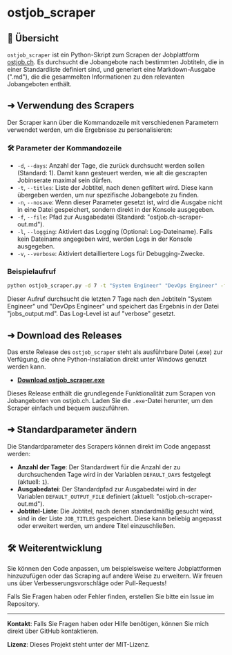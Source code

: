 # ostjob_scraper

## 📜 Übersicht

`ostjob_scraper` ist ein Python-Skript zum Scrapen der Jobplattform [ostjob.ch](https://www.ostjob.ch). Es durchsucht die Jobangebote nach bestimmten Jobtiteln, die in einer Standardliste definiert sind, und generiert eine Markdown-Ausgabe (".md"), die die gesammelten Informationen zu den relevanten Jobangeboten enthält.

## ➜ Verwendung des Scrapers

Der Scraper kann über die Kommandozeile mit verschiedenen Parametern verwendet werden, um die Ergebnisse zu personalisieren:

### 🛠️ Parameter der Kommandozeile

- `-d`, `--days`: Anzahl der Tage, die zurück durchsucht werden sollen (Standard: 1). Damit kann gesteuert werden, wie alt die gescrapten Jobinserate maximal sein dürfen.
- `-t`, `--titles`: Liste der Jobtitel, nach denen gefiltert wird. Diese kann übergeben werden, um nur spezifische Jobangebote zu finden.
- `-n`, `--nosave`: Wenn dieser Parameter gesetzt ist, wird die Ausgabe nicht in eine Datei gespeichert, sondern direkt in der Konsole ausgegeben.
- `-f`, `--file`: Pfad zur Ausgabedatei (Standard: "ostjob.ch-scraper-out.md").
- `-l`, `--logging`: Aktiviert das Logging (Optional: Log-Dateiname). Falls kein Dateiname angegeben wird, werden Logs in der Konsole ausgegeben.
- `-v`, `--verbose`: Aktiviert detailliertere Logs für Debugging-Zwecke.

### Beispielaufruf

```sh
python ostjob_scraper.py -d 7 -t "System Engineer" "DevOps Engineer" -f "jobs_output.md" -v
```
Dieser Aufruf durchsucht die letzten 7 Tage nach den Jobtiteln "System Engineer" und "DevOps Engineer" und speichert das Ergebnis in der Datei "jobs_output.md". Das Log-Level ist auf "verbose" gesetzt.

## ➜ Download des Releases

Das erste Release des `ostjob_scraper` steht als ausführbare Datei (.exe) zur Verfügung, die ohne Python-Installation direkt unter Windows genutzt werden kann.

- **[Download ostjob_scraper.exe](https://github.com/schbrongx/ostjob_scraper/releases/download/v1.0.0/ostjob_scraper.exe)**

Dieses Release enthält die grundlegende Funktionalität zum Scrapen von Jobangeboten von ostjob.ch. Laden Sie die `.exe`-Datei herunter, um den Scraper einfach und bequem auszuführen.

## ➜ Standardparameter ändern

Die Standardparameter des Scrapers können direkt im Code angepasst werden:

- **Anzahl der Tage**: Der Standardwert für die Anzahl der zu durchsuchenden Tage wird in der Variablen `DEFAULT_DAYS` festgelegt (aktuell: `1`).
- **Ausgabedatei**: Der Standardpfad zur Ausgabedatei wird in der Variablen `DEFAULT_OUTPUT_FILE` definiert (aktuell: "ostjob.ch-scraper-out.md").
- **Jobtitel-Liste**: Die Jobtitel, nach denen standardmäßig gesucht wird, sind in der Liste `JOB_TITLES` gespeichert. Diese kann beliebig angepasst oder erweitert werden, um andere Titel einzuschließen.

## 🛠️ Weiterentwicklung

Sie können den Code anpassen, um beispielsweise weitere Jobplattformen hinzuzufügen oder das Scraping auf andere Weise zu erweitern. Wir freuen uns über Verbesserungsvorschläge oder Pull-Requests!

Falls Sie Fragen haben oder Fehler finden, erstellen Sie bitte ein Issue im Repository.

---
**Kontakt**: Falls Sie Fragen haben oder Hilfe benötigen, können Sie mich direkt über GitHub kontaktieren.

**Lizenz**: Dieses Projekt steht unter der MIT-Lizenz.
